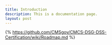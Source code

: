 ```yaml
---
title: Introduction
description: This is a documentation page.
layout: post
---
```


{% https://github.com/CMSgov/CMCS-DSG-DSS-Certification/wiki/Roadmap.md %}
